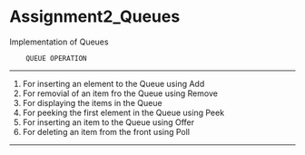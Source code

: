 # Assignment2_Queues
Implementation of Queues

		QUEUE OPERATION 
 __________________________________________________

1. For inserting an element to the Queue using Add 
2. For removial of an item fro the Queue using Remove
3. For displaying the items in the Queue
4. For peeking the first element in the Queue using Peek
5. For inserting an item to the Queue using Offer
6. For deleting an item from the front using Poll

___________________________________________________
